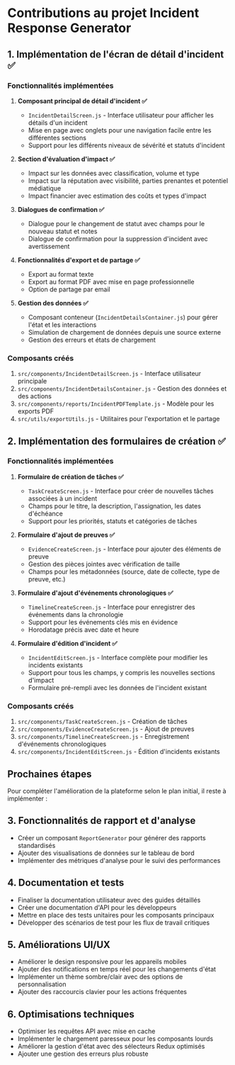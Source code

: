 # Contributions au projet Incident Response Generator

## 1. Implémentation de l'écran de détail d'incident ✅

### Fonctionnalités implémentées

1. **Composant principal de détail d'incident ✅**
   - `IncidentDetailScreen.js` - Interface utilisateur pour afficher les détails d'un incident
   - Mise en page avec onglets pour une navigation facile entre les différentes sections
   - Support pour les différents niveaux de sévérité et statuts d'incident

2. **Section d'évaluation d'impact ✅**
   - Impact sur les données avec classification, volume et type
   - Impact sur la réputation avec visibilité, parties prenantes et potentiel médiatique
   - Impact financier avec estimation des coûts et types d'impact

3. **Dialogues de confirmation ✅**
   - Dialogue pour le changement de statut avec champs pour le nouveau statut et notes
   - Dialogue de confirmation pour la suppression d'incident avec avertissement

4. **Fonctionnalités d'export et de partage ✅**
   - Export au format texte
   - Export au format PDF avec mise en page professionnelle
   - Option de partage par email

5. **Gestion des données ✅**
   - Composant conteneur (`IncidentDetailsContainer.js`) pour gérer l'état et les interactions
   - Simulation de chargement de données depuis une source externe
   - Gestion des erreurs et états de chargement

### Composants créés

1. `src/components/IncidentDetailScreen.js` - Interface utilisateur principale
2. `src/components/IncidentDetailsContainer.js` - Gestion des données et des actions
3. `src/components/reports/IncidentPDFTemplate.js` - Modèle pour les exports PDF
4. `src/utils/exportUtils.js` - Utilitaires pour l'exportation et le partage

## 2. Implémentation des formulaires de création ✅

### Fonctionnalités implémentées

1. **Formulaire de création de tâches ✅**
   - `TaskCreateScreen.js` - Interface pour créer de nouvelles tâches associées à un incident
   - Champs pour le titre, la description, l'assignation, les dates d'échéance
   - Support pour les priorités, statuts et catégories de tâches

2. **Formulaire d'ajout de preuves ✅**
   - `EvidenceCreateScreen.js` - Interface pour ajouter des éléments de preuve
   - Gestion des pièces jointes avec vérification de taille
   - Champs pour les métadonnées (source, date de collecte, type de preuve, etc.)

3. **Formulaire d'ajout d'événements chronologiques ✅**
   - `TimelineCreateScreen.js` - Interface pour enregistrer des événements dans la chronologie
   - Support pour les événements clés mis en évidence
   - Horodatage précis avec date et heure

4. **Formulaire d'édition d'incident ✅**
   - `IncidentEditScreen.js` - Interface complète pour modifier les incidents existants
   - Support pour tous les champs, y compris les nouvelles sections d'impact
   - Formulaire pré-rempli avec les données de l'incident existant

### Composants créés

1. `src/components/TaskCreateScreen.js` - Création de tâches
2. `src/components/EvidenceCreateScreen.js` - Ajout de preuves
3. `src/components/TimelineCreateScreen.js` - Enregistrement d'événements chronologiques
4. `src/components/IncidentEditScreen.js` - Édition d'incidents existants

## Prochaines étapes

Pour compléter l'amélioration de la plateforme selon le plan initial, il reste à implémenter :

## 3. Fonctionnalités de rapport et d'analyse
* Créer un composant `ReportGenerator` pour générer des rapports standardisés
* Ajouter des visualisations de données sur le tableau de bord
* Implémenter des métriques d'analyse pour le suivi des performances

## 4. Documentation et tests
* Finaliser la documentation utilisateur avec des guides détaillés
* Créer une documentation d'API pour les développeurs
* Mettre en place des tests unitaires pour les composants principaux
* Développer des scénarios de test pour les flux de travail critiques

## 5. Améliorations UI/UX
* Améliorer le design responsive pour les appareils mobiles
* Ajouter des notifications en temps réel pour les changements d'état
* Implémenter un thème sombre/clair avec des options de personnalisation
* Ajouter des raccourcis clavier pour les actions fréquentes

## 6. Optimisations techniques
* Optimiser les requêtes API avec mise en cache
* Implémenter le chargement paresseux pour les composants lourds
* Améliorer la gestion d'état avec des sélecteurs Redux optimisés
* Ajouter une gestion des erreurs plus robuste
